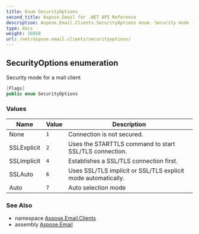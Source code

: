 ```yaml
---
title: Enum SecurityOptions
second_title: Aspose.Email for .NET API Reference
description: Aspose.Email.Clients.SecurityOptions enum. Security mode for a mail client
type: docs
weight: 16950
url: /net/aspose.email.clients/securityoptions/
---
```

## SecurityOptions enumeration

Security mode for a mail client

```csharp
[Flags]
public enum SecurityOptions
```

### Values

| Name | Value | Description |
| --- | --- | --- |
| None | `1` | Connection is not secured. |
| SSLExplicit | `2` | Uses the STARTTLS command to start SSL/TLS connection. |
| SSLImplicit | `4` | Establishes a SSL/TLS connection first. |
| SSLAuto | `6` | Uses SSL/TLS implicit or SSL/TLS explicit mode automatically. |
| Auto | `7` | Auto selection mode |

### See Also

* namespace [Aspose.Email.Clients](../../aspose.email.clients/)
* assembly [Aspose.Email](../../)


